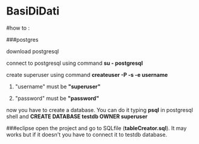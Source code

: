 # BasiDiDati

#how to :

###postgres

  download postgresql 
  
  connect to postgresql using command  **su - postgresql**
  
  create superuser using command **createuser -P -s -e username**
  
  1. "username" must be **"superuser"**
  
  2. "password" must be **"password"**

now you have to create a database. You can do it typing **psql** in postgresql shell and **CREATE DATABASE testdb OWNER superuser**

###eclipse
open the project and go to SQLfile (**tableCreator.sql**). It may works but if it doesn't you have to connect it to testdb database.

